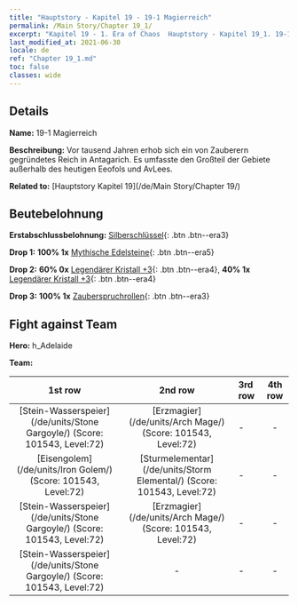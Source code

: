 ```yaml
---
title: "Hauptstory - Kapitel 19 - 19-1 Magierreich"
permalink: /Main Story/Chapter 19_1/
excerpt: "Kapitel 19 - 1. Era of Chaos  Hauptstory - Kapitel 19_1. 19-1 Magierreich"
last_modified_at: 2021-06-30
locale: de
ref: "Chapter 19_1.md"
toc: false
classes: wide
---
```


## Details

 **Name:** 19-1 Magierreich

 **Beschreibung:** Vor tausend Jahren erhob sich ein von Zauberern gegründetes Reich in Antagarich. Es umfasste den Großteil der Gebiete außerhalb des heutigen Eeofols und AvLees.

 **Related to:** [Hauptstory Kapitel 19](/de/Main Story/Chapter 19/)

## Beutebelohnung

 **Erstabschlussbelohnung:** [Silberschlüssel](/ItemsDE/con_693/){: .btn .btn--era3}

 **Drop 1:** **100% 1x** [Mythische Edelsteine](/ItemsDE/mat_65/){: .btn .btn--era5}

 **Drop 2:** **60% 0x** [Legendärer Kristall +3](/ItemsDE/mat_59/){: .btn .btn--era4}, **40% 1x** [Legendärer Kristall +3](/ItemsDE/mat_59/){: .btn .btn--era4}

 **Drop 3:** **100% 1x** [Zauberspruchrollen](/ItemsDE/con_694/){: .btn .btn--era3}


## Fight against Team
 **Hero:** h_Adelaide

 **Team:**


  | 1st row | 2nd row | 3rd row | 4th row |
  |:----:|:----:|:----|:----:|
  | [Stein-Wasserspeier](/de/units/Stone Gargoyle/) (Score: 101543, Level:72)  | [Erzmagier](/de/units/Arch Mage/) (Score: 101543, Level:72)  | - | - |
  | [Eisengolem](/de/units/Iron Golem/) (Score: 101543, Level:72)  | [Sturmelementar](/de/units/Storm Elemental/) (Score: 101543, Level:72)  | - | - |
  | [Stein-Wasserspeier](/de/units/Stone Gargoyle/) (Score: 101543, Level:72)  | [Erzmagier](/de/units/Arch Mage/) (Score: 101543, Level:72)  | - | - |
  | [Stein-Wasserspeier](/de/units/Stone Gargoyle/) (Score: 101543, Level:72)  | - | - | - |



